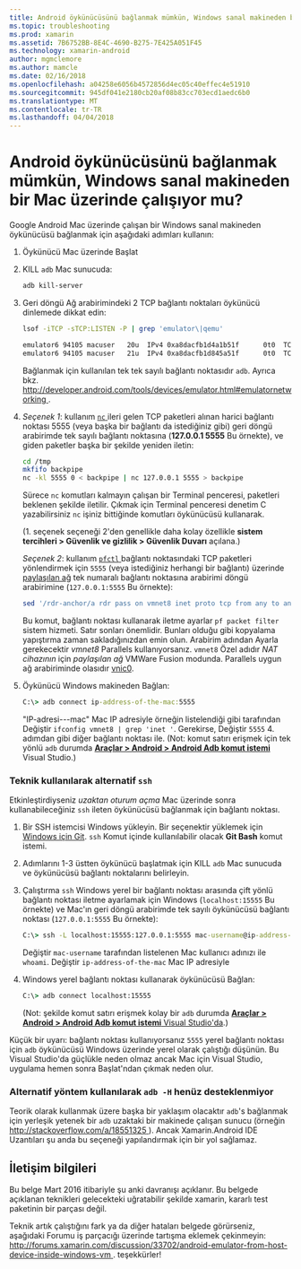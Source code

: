 ```yaml
---
title: Android öykünücüsünü bağlanmak mümkün, Windows sanal makineden bir Mac üzerinde çalışıyor mu?
ms.topic: troubleshooting
ms.prod: xamarin
ms.assetid: 7B6752BB-8E4C-4690-B275-7E425A051F45
ms.technology: xamarin-android
author: mgmclemore
ms.author: mamcle
ms.date: 02/16/2018
ms.openlocfilehash: a04258e6056b4572856d4ec05c40effec4e51910
ms.sourcegitcommit: 945df041e2180cb20af08b83cc703ecd1aedc6b0
ms.translationtype: MT
ms.contentlocale: tr-TR
ms.lasthandoff: 04/04/2018
---
```

# <a name="is-it-possible-to-connect-to-android-emulators-running-on-a-mac-from-a-windows-vm"></a>Android öykünücüsünü bağlanmak mümkün, Windows sanal makineden bir Mac üzerinde çalışıyor mu?

Google Android Mac üzerinde çalışan bir Windows sanal makineden öykünücüsü bağlanmak için aşağıdaki adımları kullanın:

1.  Öykünücü Mac üzerinde Başlat

2.  KILL `adb` Mac sunucuda:

    ```bash
    adb kill-server
    ```

3.  Geri döngü Ağ arabirimindeki 2 TCP bağlantı noktaları öykünücü dinlemede dikkat edin:

    ```bash
    lsof -iTCP -sTCP:LISTEN -P | grep 'emulator\|qemu'

    emulator6 94105 macuser   20u  IPv4 0xa8dacfb1d4a1b51f      0t0  TCP localhost:5555 (LISTEN)
    emulator6 94105 macuser   21u  IPv4 0xa8dacfb1d845a51f      0t0  TCP localhost:5554 (LISTEN)
    ```

    Bağlanmak için kullanılan tek tek sayılı bağlantı noktasıdır `adb`. Ayrıca bkz. [ http://developer.android.com/tools/devices/emulator.html#emulatornetworking ](http://developer.android.com/tools/devices/emulator.html#emulatornetworking).

4.  _Seçenek 1_: kullanım [ `nc` ](https://developer.apple.com/library/mac/documentation/Darwin/Reference/ManPages/man1/nc.1.html) ileri gelen TCP paketleri alınan harici bağlantı noktası 5555 (veya başka bir bağlantı da istediğiniz gibi) geri döngü arabirimde tek sayılı bağlantı noktasına (**127.0.0.1 5555** Bu örnekte), ve giden paketler başka bir şekilde yeniden iletin:

    ```bash
    cd /tmp
    mkfifo backpipe
    nc -kl 5555 0 < backpipe | nc 127.0.0.1 5555 > backpipe
    ```

    Sürece `nc` komutları kalmayın çalışan bir Terminal penceresi, paketleri beklenen şekilde iletilir. Çıkmak için Terminal penceresi denetim C yazabilirsiniz `nc` işiniz bittiğinde komutları öykünücüsü kullanarak.

    (1. seçenek seçeneği 2'den genellikle daha kolay özellikle **sistem tercihleri > Güvenlik ve gizlilik > Güvenlik Duvarı** açılana.) 

    _Seçenek 2_: kullanım [ `pfctl` ](https://developer.apple.com/library/mac/documentation/Darwin/Reference/ManPages/man8/pfctl.8.html) bağlantı noktasındaki TCP paketleri yönlendirmek için `5555` (veya istediğiniz herhangi bir bağlantı) üzerinde [paylaşılan ağ](http://kb.parallels.com/en/4948) tek numaralı bağlantı noktasına arabirimi döngü arabirimine (`127.0.0.1:5555` Bu örnekte):

    ```bash
    sed '/rdr-anchor/a rdr pass on vmnet8 inet proto tcp from any to any port 5555 -> 127.0.0.1 port 5555' /etc/pf.conf | sudo pfctl -ef -
    ```

    Bu komut, bağlantı noktası kullanarak iletme ayarlar `pf packet filter` sistem hizmeti. Satır sonları önemlidir. Bunları olduğu gibi kopyalama yapıştırma zaman sakladığınızdan emin olun. Arabirim adından Ayarla gerekecektir *vmnet8* Parallels kullanıyorsanız. `vmnet8` Özel adıdır *NAT cihazının* için *paylaşılan ağ* VMWare Fusion modunda. Parallels uygun ağ arabiriminde olasıdır [vnic0](http://download.parallels.com/doc/psbm/en/Parallels_Server_Bare_Metal_Users_Guide/29258.htm).

5.  Öykünücü Windows makineden Bağlan:

    ```cmd
    C:\> adb connect ip-address-of-the-mac:5555
    ```

    "IP-adresi---mac" Mac IP adresiyle örneğin listelendiği gibi tarafından Değiştir `ifconfig vmnet8 | grep 'inet '`. Gerekirse, Değiştir `5555` 4. adımdan gibi diğer bağlantı noktası ile\. (Not: komut satırı erişmek için tek yönlü `adb` durumda [ **Araçlar > Android > Android Adb komut istemi** ](~/cross-platform/troubleshooting/questions/version-logs.md#adb-logcat) Visual Studio.)

### <a name="alternate-technique-using-ssh"></a>Teknik kullanılarak alternatif `ssh`

Etkinleştirdiyseniz _uzaktan oturum açma_ Mac üzerinde sonra kullanabileceğiniz `ssh` ileten öykünücüsü bağlanmak için bağlantı noktası.

1.  Bir SSH istemcisi Windows yükleyin. Bir seçenektir yüklemek için [Windows için Git](https://git-for-windows.github.io/). `ssh` Komut içinde kullanılabilir olacak **Git Bash** komut istemi.

2.  Adımlarını 1-3 üstten öykünücü başlatmak için KILL `adb` Mac sunucuda ve öykünücüsü bağlantı noktalarını belirleyin.

3.  Çalıştırma `ssh` Windows yerel bir bağlantı noktası arasında çift yönlü bağlantı noktası iletme ayarlamak için Windows (`localhost:15555` Bu örnekte) ve Mac'ın geri döngü arabirimde tek sayılı öykünücüsü bağlantı noktası (`127.0.0.1:5555` Bu örnekte):

    ```cmd 
    C:\> ssh -L localhost:15555:127.0.0.1:5555 mac-username@ip-address-of-the-mac
    ```

    Değiştir `mac-username` tarafından listelenen Mac kullanıcı adınızı ile `whoami`. Değiştir `ip-address-of-the-mac` Mac IP adresiyle

4.  Windows yerel bağlantı noktası kullanarak öykünücüsü Bağlan:

    ```cmd
    C:\> adb connect localhost:15555
    ```

    (Not: şekilde komut satırı erişmek kolay bir `adb` durumda [ **Araçlar > Android > Android Adb komut istemi** Visual Studio'da](~/cross-platform/troubleshooting/questions/version-logs.md#adb-logcat).)

Küçük bir uyarı: bağlantı noktası kullanıyorsanız `5555` yerel bağlantı noktası için `adb` öykünücüsü Windows üzerinde yerel olarak çalıştığı düşünün. Bu Visual Studio'da güçlükle neden olmaz ancak Mac için Visual Studio, uygulama hemen sonra Başlat'ndan çıkmak neden olur.

### <a name="alternate-technique-using-adb--h-is-not-yet-supported"></a>Alternatif yöntem kullanılarak `adb -H` henüz desteklenmiyor

Teorik olarak kullanmak üzere başka bir yaklaşım olacaktır `adb`'s bağlanmak için yerleşik yetenek bir `adb` uzaktaki bir makinede çalışan sunucu (örneğin [ http://stackoverflow.com/a/18551325 ](http://stackoverflow.com/a/18551325)).
Ancak Xamarin.Android IDE Uzantıları şu anda bu seçeneği yapılandırmak için bir yol sağlamaz.

## <a name="contact-information"></a>İletişim bilgileri

Bu belge Mart 2016 itibariyle şu anki davranışı açıklanır. Bu belgede açıklanan teknikleri gelecekteki uğratabilir şekilde xamarin, kararlı test paketinin bir parçası değil.

Teknik artık çalıştığını fark ya da diğer hataları belgede görürseniz, aşağıdaki Forumu iş parçacığı üzerinde tartışma eklemek çekinmeyin: [ http://forums.xamarin.com/discussion/33702/android-emulator-from-host-device-inside-windows-vm ](http://forums.xamarin.com/discussion/33702/android-emulator-from-host-device-inside-windows-vm).
teşekkürler!

